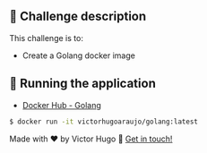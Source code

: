 ## :scroll: Challenge description

This challenge is to:
 - Create a Golang docker image

## :iphone: Running the application

- [Docker Hub - Golang](https://hub.docker.com/repository/docker/victorhugoaraujo/golang)
```bash
$ docker run -it victorhugoaraujo/golang:latest
```

Made with ♥ by Victor Hugo :wave: [Get in touch!](https://www.linkedin.com/in/victor-hugo-araujo-a73964115/)
